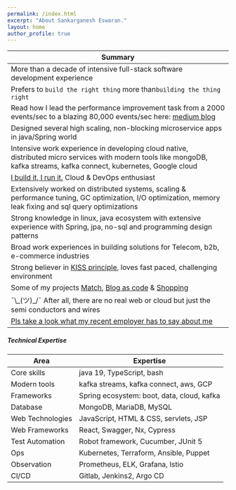 ```yaml
---
permalink: /index.html
excerpt: "About Sankarganesh Eswaran."
layout: home
author_profile: true
---
```

Summary |
-----|
More than a decade of intensive full-stack software development experience|
Prefers to `build the right thing` more than`building the thing right`|
Read how I lead the performance improvement task from a 2000 events/sec to a blazing 80,000 events/sec here: [medium blog](https://medium.com/idealo-tech-blog/advanced-mongodb-performance-tuning-2ddcd01a27d2)|
Designed several high scaling, non-blocking microservice apps in java/Spring world |
Intensive work experience in developing cloud native, distributed micro services with modern tools like mongoDB, kafka streams, kafka connect, kubernetes, Google cloud|
[I build it, I run it.](https://en.wikipedia.org/wiki/DevOps) Cloud & DevOps enthusiast |
Extensively worked on distributed systems, scaling & performance tuning, GC optimization, I/O optimization, memory leak fixing and sql query optimizations |
Strong knowledge in linux, java ecosystem with extensive experience with Spring, jpa, no-sql and programming design patterns |
Broad work experiences in building solutions for Telecom, b2b, e-commerce industries|
Strong believer in [KISS principle](https://people.apache.org/~fhanik/kiss.html), loves fast paced, challenging environment|
Some of my projects [Match](https://github.com/sankarge/Match), [Blog as code](https://github.com/sankarge/sankarge.github.io) & [Shopping](https://github.com/sankarge/ShopApp)|
¯\\\_(ツ)_/¯ After all, there are no real web or cloud but just the semi conductors and wires|
[Pls take a look what my recent employer has to say about me](files/reference_idealo.pdf)|

##### Technical Expertise

Area | Expertise
-----|----------
Core skills |	java 19, TypeScript, bash
Modern tools |			kafka streams, kafka connect, aws, GCP
Frameworks |			Spring ecosystem:  boot, data, cloud, kafka
Database |			MongoDB, MariaDB, MySQL
Web Technologies |		JavaScript, HTML & CSS, servlets, JSP
Web Frameworks |		React, Swagger, Nx, Cypress
Test Automation |		Robot framework, Cucumber, JUnit 5
Ops |			Kubernetes, Terraform, Ansible, Puppet
Observation |			Prometheus, ELK, Grafana, Istio
CI/CD |			Gitlab, Jenkins2, Argo CD

